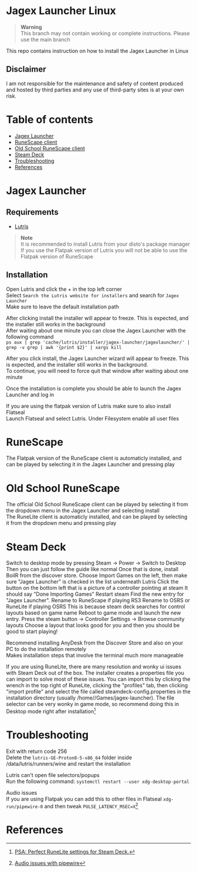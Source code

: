 # Jagex Launcher Linux

> **Warning**<br>
> This branch may not contain working or complete instructions. Please use the main branch

This repo contains instruction on how to install the Jagex Launcher in Linux<br>

## Disclaimer

I am not responsible for the maintenance and safety of content produced and hosted by third parties and any use of third-party sites is at your own risk.

# Table of contents

- [Jagex Launcher](#jagex-launcher)
- [RuneScape client](#runescape)
- [Old School RuneScape client](#old-school-runescape)
- [Steam Deck](#steam-deck)
- [Troubleshooting](#troubleshooting)
- [References](#references)

# Jagex Launcher

## Requirements

- [Lutris](https://lutris.net/downloads)

> **Note**<br>
> It is recommended to install Lutris from your disto's package manager<br>
> If you use the Flatpak version of Lutris you will not be able to use the Flatpak version of RuneScape


## Installation
Open Lutris and click the + in the top left corner<br>
Select `Search the Lutris website for installers` and search for `Jagex Launcher`<br>
Make sure to leave the default installation path

After clicking install the installer will appear to freeze. This is expected, and the installer still works in the background<br>
After waiting about one minute you can close the Jagex Launcher with the following command<br>
```ps aux | grep 'cache/lutris/installer/jagex-launcher/jagexlauncher/' | grep -v grep | awk '{print $2}' | xargs kill```

After you click install, the Jagex Launcher wizard will appear to freeze. This is expected, and the installer still works in the background.<br>
To continue, you will need to force quit that window after waiting about one minute<br>

Once the installation is complete you should be able to launch the Jagex Launcher and log in

If you are using the flatpak version of Lutris make sure to also install Flatseal<br>
Launch Flatseal and select Lutris. Under Filesystem enable all user files

# RuneScape

The Flatpak version of the RuneScape client is automaticly installed, and can be played by selecting it in the Jagex Launcher and pressing play<br>

# Old School RuneScape

The official Old School RuneScape client can be played by selecting it from the dropdown menu in the Jagex Launcher and selecting install<br>
The RuneLite client is automaticly installed, and can be played by selecting it from the dropdown menu and pressing play

# Steam Deck
Switch to desktop mode by pressing Steam -> Power -> Switch to Desktop  
Then you can just follow the guide like normal
Once that is done, install BoilR from the discover store.
Choose Import Games on the left, then make sure "Jagex Launcher" is checked in the list underneath Lutris
Click the button on the bottom left that is a picture of a controller pointing at steam
It should say "Done Importing Games"
Restart steam
Find the new entry for "Jagex Launcher". 
Rename to RuneScape if playing RS3
Rename to OSRS or RuneLite if playing OSRS
This is because steam deck searches for control layouts based on game name
Reboot to game mode and launch the new entry. 
Press the steam button -> Controller Settings -> Browse community layouts
Choose a layout that looks good for you and then you should be good to start playing!

Recommend installing AnyDesk from the Discover Store and also on your PC to do the installation remotely  
Makes installation steps that involve the terminal much more manageable   

If you are using RuneLite, there are many resolution and wonky ui issues with Steam Deck out of the box. The installer creates a properties file you can import to solve most of these issues. You can import this by clicking the wrench in the top right of RuneLite, clicking the "profiles" tab, then clicking "import profile" and select the file called steamdeck-config.properties in the installation directory (usually /home/<user>/Games/jagex-launcher). The file selector can be very wonky in game mode, so recommend doing this in Desktop mode right after installation[^1]

# Troubleshooting
  
Exit with return code 256<br>
Delete the ```lutris-GE-Proton8-5-x86_64``` folder inside /data/lutris/runners/wine and restart the installation
  
Lutris can't open file selectors/popups<br>
Run the following command: `systemctl restart --user xdg-desktop-portal`

Audio issues<br>
If you are using Flatpak you can add this to other files in Flatseal ```xdg-run/pipewire-0``` and then tweak ```PULSE_LATENCY_MSEC=X```[^2]<br>

# References
[^1]: [PSA: Perfect RuneLite settings for Steam Deck.](https://www.reddit.com/r/2007scape/comments/yzbuwc/psa_perfect_runelite_settings_for_steam_deck/)
[^2]: [Audio issues with pipewire](https://twitter.com/fe_calmata/status/1650831866046316549)

